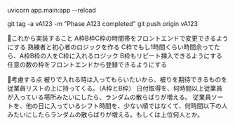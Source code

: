 uvicorn app.main:app --reload

git tag -a vA123 -m "Phase A123 completed"
git push origin vA123




🔴これから実装すること
A枠B枠C枠の時間帯をフロントエンドで変更できるようにする
熟練者と初心者のロジックを作る
C枠でもし1時間くらい時間余ってたら、A枠B枠の人をC枠に入れるロジック
B枠もリピート挿入できるようにする
任意の数の枠をフロントエンドから登録できるようにする


🔴考慮する点
被りで入れる時は入ってもらいたいから、被りを期待できるものを従業員リストの上に持ってくる。（A枠とB枠）
日付取得を、何時間以上従業員が入っている場所みたいにしたら、ランダムの散らばりが増える。
従業員ソートを、他の日に入っているシフト時間を、少ない順ではなくて、何時間以下の人みたいにしたらランダムの散らばりが増える。もしくは上位何人とか。

